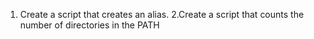 1. Create a script that creates an alias.
2.Create a script that counts the number of directories in the PATH
